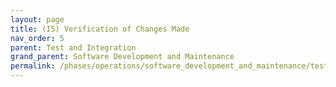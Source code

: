 ```yaml
---
layout: page
title: (I5) Verification of Changes Made
nav_order: 5
parent: Test and Integration
grand_parent: Software Development and Maintenance
permalink: /phases/operations/software_development_and_maintenance/test_and_integration/i5/
---
```

